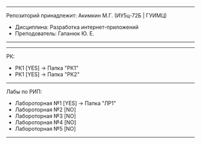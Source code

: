 ***
Репозиторий принадлежит: Акимкин М.Г. (ИУ5ц-72Б | ГУИМЦ)
- Дисциплина: Разработка интернет-приложений
- Преподователь: Гапанюк Ю. Е.  
***
***
РК: 
- РК1 [YES] -> Папка "РК1"
- РК1 [YES] -> Папка "РК2"
***
Лабы по РИП:    
- Лабороторная №1 [YES] -> Папка "ЛР1"
- Лабороторная №2 [NO]
- Лабороторная №3 [NO]
- Лабороторная №4 [NO]
- Лабороторная №5 [NO]
***

